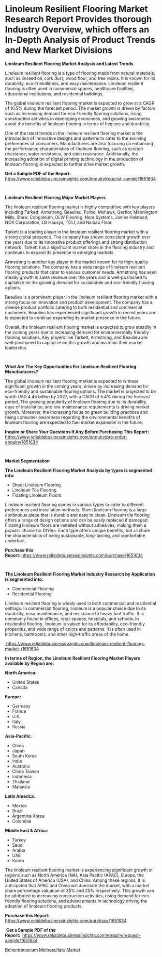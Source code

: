 <p><h1>Linoleum Resilient Flooring Market Research Report Provides thorough Industry Overview, which offers an In-Depth Analysis of Product Trends and New Market Divisions</h1></p><p><strong>Linoleum Resilient Flooring Market Analysis and Latest Trends</strong></p>
<p><p>Linoleum resilient flooring is a type of flooring made from natural materials, such as linseed oil, cork dust, wood flour, and tree resins. It is known for its durability, eco-friendliness, and easy maintenance. Linoleum resilient flooring is often used in commercial spaces, healthcare facilities, educational institutions, and residential buildings.</p><p>The global linoleum resilient flooring market is expected to grow at a CAGR of 10.5% during the forecast period. The market growth is driven by factors such as increasing demand for eco-friendly flooring solutions, rising construction activities in developing economies, and growing awareness about the benefits of linoleum flooring in terms of hygiene and durability.</p><p>One of the latest trends in the linoleum resilient flooring market is the introduction of innovative designs and patterns to cater to the evolving preferences of consumers. Manufacturers are also focusing on enhancing the performance characteristics of linoleum flooring, such as scratch resistance, water resistance, and stain resistance. Additionally, the increasing adoption of digital printing technology in the production of linoleum flooring is expected to further drive market growth.</p></p>
<p><strong>Get a Sample PDF of the Report:&nbsp;</strong> <a href="https://www.reliablebusinessinsights.com/enquiry/request-sample/1651634">https://www.reliablebusinessinsights.com/enquiry/request-sample/1651634</a></p>
<p>&nbsp;</p>
<p><strong>Linoleum Resilient Flooring Major Market Players</strong></p>
<p><p>The linoleum resilient flooring market is highly competitive with key players including Tarkett, Armstrong, Beaulieu, Forbo, Mohawk, Gerflor, Mannington Mills, Shaw, Congoleum, DLW Flooring, Nora Systems, James Halstead, NOX Corporation, LG Hausys, TOLI, and Naibao Floor. </p><p>Tarkett is a leading player in the linoleum resilient flooring market with a strong global presence. The company has shown consistent growth over the years due to its innovative product offerings and strong distribution network. Tarkett has a significant market share in the flooring industry and continues to expand its presence in emerging markets.</p><p>Armstrong is another key player in the market known for its high-quality flooring solutions. The company has a wide range of linoleum resilient flooring products that cater to various customer needs. Armstrong has seen steady growth in sales revenue over the years and is well-positioned to capitalize on the growing demand for sustainable and eco-friendly flooring options.</p><p>Beaulieu is a prominent player in the linoleum resilient flooring market with a strong focus on innovation and product development. The company has a diverse product portfolio catering to both residential and commercial customers. Beaulieu has experienced significant growth in recent years and is expected to continue expanding its market presence in the future.</p><p>Overall, the linoleum resilient flooring market is expected to grow steadily in the coming years due to increasing demand for environmentally friendly flooring solutions. Key players like Tarkett, Armstrong, and Beaulieu are well-positioned to capitalize on this growth and maintain their market leadership.</p></p>
<p>&nbsp;</p>
<p><strong>What Are The Key Opportunities For Linoleum Resilient Flooring Manufacturers?</strong></p>
<p><p>The global linoleum resilient flooring market is expected to witness significant growth in the coming years, driven by increasing demand for eco-friendly and sustainable flooring options. The market is projected to be worth USD 4.45 billion by 2027, with a CAGR of 5.4% during the forecast period. The growing popularity of linoleum flooring due to its durability, ease of installation, and low maintenance requirements is driving market growth. Moreover, the increasing focus on green building practices and rising consumer awareness regarding the environmental benefits of linoleum flooring are expected to fuel market expansion in the future.</p></p>
<p><strong>Inquire or Share Your Questions If Any Before Purchasing This Report:</strong> <a href="https://www.reliablebusinessinsights.com/enquiry/pre-order-enquiry/1651634">https://www.reliablebusinessinsights.com/enquiry/pre-order-enquiry/1651634</a></p>
<p>&nbsp;</p>
<p><strong>Market Segmentation</strong></p>
<p><strong>The Linoleum Resilient Flooring Market Analysis by types is segmented into:</strong></p>
<p><ul><li>Sheet Linoleum Flooring</li><li>Linoleum Tile Flooring</li><li>Floating Linoleum Floors</li></ul></p>
<p><p>Linoleum resilient flooring comes in various types to cater to different preferences and installation methods. Sheet linoleum flooring is a large continuous piece that is durable and easy to clean. Linoleum tile flooring offers a range of design options and can be easily replaced if damaged. Floating linoleum floors are installed without adhesives, making them a popular choice for DIYers. Each type offers unique benefits, but all share the characteristics of being sustainable, long-lasting, and comfortable underfoot.</p></p>
<p><strong>Purchase this Report:&nbsp;</strong><a href="https://www.reliablebusinessinsights.com/purchase/1651634">https://www.reliablebusinessinsights.com/purchase/1651634</a></p>
<p>&nbsp;</p>
<p><strong>The Linoleum Resilient Flooring Market Industry Research by Application is segmented into:</strong></p>
<p><ul><li>Commercial Flooring</li><li>Residential Flooring</li></ul></p>
<p><p>Linoleum resilient flooring is widely used in both commercial and residential settings. In commercial flooring, linoleum is a popular choice due to its durability, easy maintenance, and resistance to heavy foot traffic. It is commonly found in offices, retail spaces, hospitals, and schools. In residential flooring, linoleum is valued for its affordability, eco-friendly properties, and wide range of colors and patterns. It is often used in kitchens, bathrooms, and other high-traffic areas of the home.</p></p>
<p><a href="https://www.reliablebusinessinsights.com/linoleum-resilient-flooring-market-r1651634">&nbsp;https://www.reliablebusinessinsights.com/linoleum-resilient-flooring-market-r1651634</a></p>
<p><strong>In terms of Region, the Linoleum Resilient Flooring Market Players available by Region are:</strong></p>
<p>
    <p> <strong> North America: </strong>
        <ul>
            <li>United States</li>
            <li>Canada</li>
        </ul>
        </p> 
    <p> <strong> Europe: </strong>
        <ul>
            <li>Germany</li>
            <li>France</li>
            <li>U.K.</li>
            <li>Italy</li>
            <li>Russia</li>
        </ul>
        </p> 
    <p> <strong> Asia-Pacific: </strong>
        <ul>
            <li>China</li>
            <li>Japan</li>
            <li>South Korea</li>
            <li>India</li>
            <li>Australia</li>
            <li>China Taiwan</li>
            <li>Indonesia</li>
            <li>Thailand</li>
            <li>Malaysia</li>
        </ul>
        </p> 
    <p> <strong> Latin America: </strong>
        <ul>
            <li>Mexico</li>
            <li>Brazil</li>
            <li>Argentina Korea</li>
            <li>Colombia</li>
        </ul>
        </p> 
    <p> <strong> Middle East & Africa: </strong>
        <ul>
            <li>Turkey</li>
            <li>Saudi</li>
            <li>Arabia</li>
            <li>UAE</li>
            <li>Korea</li>
        </ul>
    </p>
    </p>
<p><p>The linoleum resilient flooring market is experiencing significant growth in regions such as North America (NA), Asia Pacific (APAC), Europe, the United States of America (USA), and China. Among these regions, it is anticipated that APAC and China will dominate the market, with a market share percentage valuation of 35% and 25% respectively. This growth can be attributed to increasing construction activities, rising demand for eco-friendly flooring solutions, and advancements in technology driving the adoption of linoleum flooring products.</p></p>
<p><strong>Purchase this Report: </strong><a href="https://www.reliablebusinessinsights.com/purchase/1651634">https://www.reliablebusinessinsights.com/purchase/1651634</a></p>
<p>&nbsp;<strong>Get a Sample PDF of the Report:&nbsp;&nbsp;</strong><a href="https://www.reliablebusinessinsights.com/enquiry/request-sample/1651634">https://www.reliablebusinessinsights.com/enquiry/request-sample/1651634</a></p>
<p><strong></strong></p>
<p><p><a href="https://github.com/zmnbyevx75/Market-Research-Report-List-1/blob/main/behentrimonium-methosulfate-market.md">Behentrimonium Methosulfate Market</a></p></p>